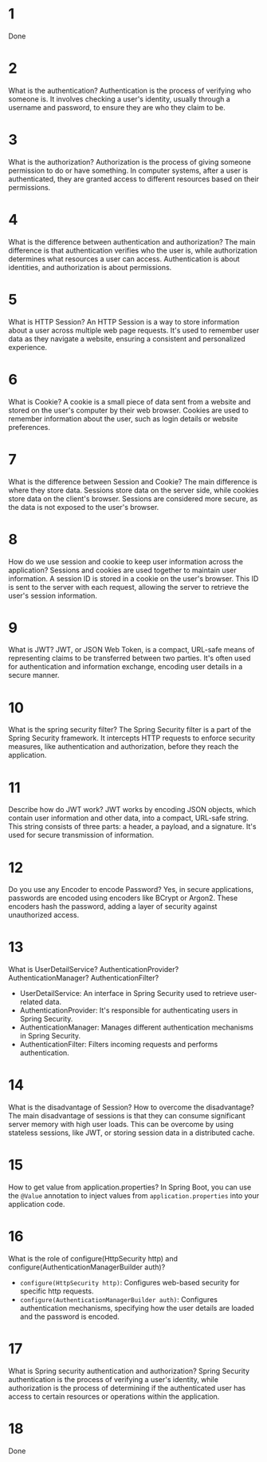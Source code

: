 # 1

Done



# 2

What is the authentication? Authentication is the process of verifying who someone is. It involves checking a user's identity, usually through a username and password, to ensure they are who they claim to be.

# 3

What is the authorization? Authorization is the process of giving someone permission to do or have something. In computer systems, after a user is authenticated, they are granted access to different resources based on their permissions.

# 4

What is the difference between authentication and authorization? The main difference is that authentication verifies who the user is, while authorization determines what resources a user can access. Authentication is about identities, and authorization is about permissions.

# 5

What is HTTP Session? An HTTP Session is a way to store information about a user across multiple web page requests. It's used to remember user data as they navigate a website, ensuring a consistent and personalized experience.

# 6

What is Cookie? A cookie is a small piece of data sent from a website and stored on the user's computer by their web browser. Cookies are used to remember information about the user, such as login details or website preferences.

# 7

What is the difference between Session and Cookie? The main difference is where they store data. Sessions store data on the server side, while cookies store data on the client's browser. Sessions are considered more secure, as the data is not exposed to the user's browser.

# 8

How do we use session and cookie to keep user information across the application? Sessions and cookies are used together to maintain user information. A session ID is stored in a cookie on the user's browser. This ID is sent to the server with each request, allowing the server to retrieve the user's session information.

# 9

What is JWT? JWT, or JSON Web Token, is a compact, URL-safe means of representing claims to be transferred between two parties. It's often used for authentication and information exchange, encoding user details in a secure manner.

# 10

What is the spring security filter? The Spring Security filter is a part of the Spring Security framework. It intercepts HTTP requests to enforce security measures, like authentication and authorization, before they reach the application.

# 11

Describe how do JWT work? JWT works by encoding JSON objects, which contain user information and other data, into a compact, URL-safe string. This string consists of three parts: a header, a payload, and a signature. It's used for secure transmission of information.

# 12

Do you use any Encoder to encode Password? Yes, in secure applications, passwords are encoded using encoders like BCrypt or Argon2. These encoders hash the password, adding a layer of security against unauthorized access.

# 13

What is UserDetailService? AuthenticationProvider? AuthenticationManager? AuthenticationFilter?

- UserDetailService: An interface in Spring Security used to retrieve user-related data.
- AuthenticationProvider: It's responsible for authenticating users in Spring Security.
- AuthenticationManager: Manages different authentication mechanisms in Spring Security.
- AuthenticationFilter: Filters incoming requests and performs authentication.

# 14

What is the disadvantage of Session? How to overcome the disadvantage? The main disadvantage of sessions is that they can consume significant server memory with high user loads. This can be overcome by using stateless sessions, like JWT, or storing session data in a distributed cache.

# 15

How to get value from application.properties? In Spring Boot, you can use the `@Value` annotation to inject values from `application.properties` into your application code.

# 16

What is the role of configure(HttpSecurity http) and configure(AuthenticationManagerBuilder auth)?

- `configure(HttpSecurity http)`: Configures web-based security for specific http requests.
- `configure(AuthenticationManagerBuilder auth)`: Configures authentication mechanisms, specifying how the user details are loaded and the password is encoded.

# 17

What is Spring security authentication and authorization? Spring Security authentication is the process of verifying a user's identity, while authorization is the process of determining if the authenticated user has access to certain resources or operations within the application.



# 18

Done